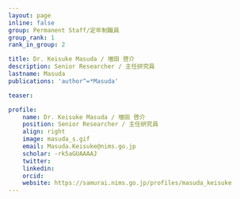 ```yaml
---
layout: page
inline: false
group: Permanent Staff/定年制職員
group_rank: 1
rank_in_group: 2

title: Dr. Keisuke Masuda / 増田 啓介
description: Senior Researcher / 主任研究員
lastname: Masuda
publications: 'author^=*Masuda'

teaser: 

profile:
    name: Dr. Keisuke Masuda / 増田 啓介
    position: Senior Researcher / 主任研究員
    align: right
    image: masuda_s.gif
    email: Masuda.Keisuke@nims.go.jp
    scholar: -rk5aGUAAAAJ
    twitter: 
    linkedin: 
    orcid:
    website: https://samurai.nims.go.jp/profiles/masuda_keisuke
---
```


